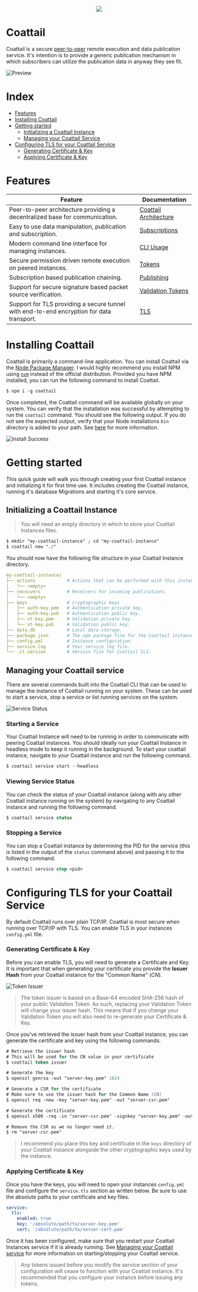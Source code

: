 <p align="center">
    <img src="./logo.png" />
</p>

# Coattail

Coattail is a secure [peer-to-peer](https://en.wikipedia.org/wiki/Peer-to-peer) remote execution and data publication service. It's intention is to provide a generic publication mechanism in which subscribers can utilize the publication data in anyway they see fit.

![Preview](./docs/images/preview.gif)

# Index

- [Features](#features)
- [Installing Coattail](#installing-coattail)
- [Getting started](#getting-started)
  - [Initializing a Coattail Instance](#initializing-a-coattail-instance)
  - [Managing your Coattail Service](#managing-your-coattail-service)
- [Configuring TLS for your Coattail Service](#configuring-tls-for-your-coattail-service)
  - [Generating Certificate & Key](#generating-certificate--key)
  - [Applying Certificate & Key](#applying-certificate--key)

# Features

|Feature|Documentation|
|---|---|
|Peer-to-peer architecture providing a decentralized base for communication.|[Coattail Architecture](./docs/architecture.md)|
|Easy to use data manipulation, publication and subscription.|[Subscriptions](./docs/architecture.md)|
|Modern command line interface for managing instances.|[CLI Usage](./docs/cli.md)|
|Secure permission driven remote execution on peered instances.|[Tokens](./docs/tokens.md)|
|Subscription based publication chaining.|[Publishing](./docs/publishing.md)|
|Support for secure signature based packet source verification.|[Validation Tokens](./docs/vts.md)|
|Support for TLS providing a secure tunnel with end-to-end encryption for data transport.|[TLS](#configuring-tls-for-your-coattail-service)|

# Installing Coattail

Coattail is primarily a command-line application. You can install Coattail via the [Node Package Manager](https://docs.npmjs.com/downloading-and-installing-node-js-and-npm). I would highly recommend you install NPM using [`nvm`](https://github.com/nvm-sh/nvm) instead of the official distribution. Provided you have NPM installed, you can run the following command to install Coattail.

```ps
$ npm i -g coattail
```

Once completed, the Coattail command will be available globally on your system. You can verify that the installation was successful by attempting to run the `coattail` command. You should see the following output. If you do not see the expected output, verify that your Node installations `bin` directory is added to your path. See [here](https://docs.npmjs.com/cli/v8/configuring-npm/folders#executables) for more information.

![Install Success](./docs/images/install-success-2.png)

# Getting started

This quick guide will walk you through creating your first Coattail instance and initializing it for first time use. It includes creating the Coattail instance, running it's database Migrations and starting it's core service.

## Initializing a Coattail Instance

> You will need an empty directory in which to store your Coattail Instances files.

```ps
$ mkdir "my-coattail-instance" ; cd "my-coattail-instance"
$ coattail new "./"
```

You should now have the following file structure in your Coattail Instance directory.

```yaml
my-coattail-instance/
├── actions            # Actions that can be performed with this instance.
│   └── <empty>
├── receivers          # Receivers for incoming publications.
│   └── <empty>
├── keys               # Cryptographic keys
│   ├── auth-key.pem   # Authentication private key.
│   ├── auth-key.pub   # Authentication public key.
│   ├── vt-key.pem     # Validation private key.
│   └── vt-key.pub     # Validation public key.
├── data.db            # Local data storage.
├── package.json       # The npm package file for the Coattail instance.
├── config.yml         # Instance configuration.
├── service.log        # Your service log file.
└── .ct.version        # Version file for Coattail CLI.
```

## Managing your Coattail service

There are several commands built into the Coattail CLI that can be used to manage the instance of Coattail running on your system. These can be used to start a service, stop a service or list running services on the system.

![Service Status](./docs/images/service-status-2.png)

### Starting a Service

Your Coattail Instance will need to be running in order to communicate with peering Coattail instances. You should ideally run your Coattail Instance in headless mode to keep it running in the background. To start your coattail instance, navigate to your Coattail instance and run the following command.

```ps
$ coattail service start --headless
```

### Viewing Service Status

You can check the status of your Coattail instance (along with any other Coattail instance running on the system) by navigating to any Coattail instance and running the following command.

```ps
$ coattail service status
```

### Stopping a Service

You can stop a Coattail instance by determining the PID for the service (this is listed in the output of the `status` command above) and passing it to the following command.

```ps
$ coattail service stop <pid>
```

# Configuring TLS for your Coattail Service

By default Coattail runs over plain TCP/IP. Coattial is most secure when running over TCP/IP with TLS. You can enable TLS in your instances `config.yml` file.
### Generating Certificate & Key

Before you can enable TLS, you will need to generate a Certificate and Key. It is important that when generating your certificate you provide the **Issuer Hash** from your Coattail instance for the "Common Name" (_CN_).

![Token Issuer](./docs/images/issuer-2.png)

> The token issuer is based on a Base-64 encoded SHA-256 hash of your public Validation Token. As such, replacing your Validation Token will change your issuer hash. This means that if you change your Validation Token you will also need to re-generate your Certificate & Key.

Once you've retrieved the issuer hash from your Coattail instance, you can generate the certificate and key using the following commands.

```ps
# Retrieve the issuer hash
# This will be used for the CN value in your certificate
$ coattail token issuer

# Generate the key
$ openssl genrsa -out "server-key.pem" 1024

# Generate a CSR for the certificate
# Make sure to use the issuer hash for the Common Name (CN)
$ openssl req -new -key "server-key.pem" -out "server-csr.pem"

# Generate the certificate
$ openssl x509 -req -in "server-csr.pem" -signkey "server-key.pem" -out "server-cert.pem"

# Remove the CSR as we no longer need it.
$ rm "server-csr.pem"
```

> I recommend you place this key and certificate in the `keys` directory of your Coattail instance alongside the other cryptographic keys used by the instance.

### Applying Certificate & Key

Once you have the keys, you will need to open your instances `config.yml` file and configure the `service.tls` section as written below. Be sure to use the absolute paths to your certificate and key files.

```yml
service:
  tls:
    enabled: true
    key: '/absolute/path/to/server-key.pem'
    cert: '/absolute/path/to/server-cert.pem'
```

Once it has been configured, make sure that you restart your Coattail Instances service if it is already running. See [Managing your Coattail service](#managing-your-coattail-service) for more information on starting/stopping your Coattail service.

> Any tokens issued before you modify the service section of your configuration will cease to function with your Coattail instance. It's recommended that you configure your instance before issuing any tokens.
